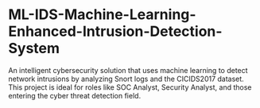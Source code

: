 # ML-IDS-Machine-Learning-Enhanced-Intrusion-Detection-System
An intelligent cybersecurity solution that uses machine learning to detect network intrusions by analyzing Snort logs and the CICIDS2017 dataset. This project is ideal for roles like SOC Analyst, Security Analyst, and those entering the cyber threat detection field.
